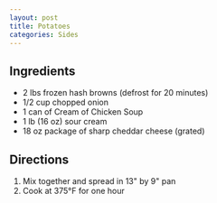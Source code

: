 ```yaml
---
layout: post
title: Potatoes
categories: Sides
---
```


## Ingredients 

- 2 lbs frozen hash browns (defrost for 20 minutes)
- 1/2 cup chopped onion
- 1 can of Cream of Chicken Soup 
- 1 lb (16 oz) sour cream 
- 18 oz package of sharp cheddar cheese (grated)

## Directions
1. Mix together and spread in 13" by 9" pan
2. Cook at 375&deg;F for one hour

